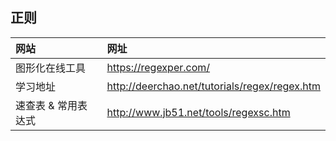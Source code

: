 ## 正则

| 网站 | 网址 |
| :---- | :---- |
| 图形化在线工具 | https://regexper.com/ |
| 学习地址 | http://deerchao.net/tutorials/regex/regex.htm |
| 速查表 & 常用表达式 | http://www.jb51.net/tools/regexsc.htm |
